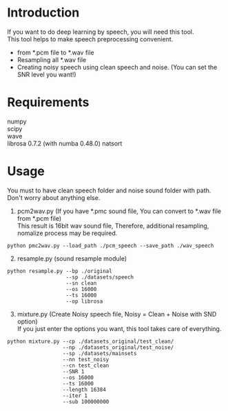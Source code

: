 # Introduction  
If you want to do deep learning by speech, you will need this tool.  
This tool helps to make speech preprocessing convenient.  
- from *.pcm file to *.wav file  
- Resampling all *.wav file  
- Creating noisy speech using clean speech and noise. (You can set the SNR level you want!)  
#
# Requirements  
numpy  
scipy  
wave  
librosa 0.7.2 (with numba 0.48.0)
natsort  
#
# Usage  
You must to have clean speech folder and noise sound folder with path.  
Don't worry about anything else.  
  
  
1. pcm2wav.py (If you have *.pmc sound file, You can convert to *.wav file from *.pcm file)  
   This result is 16bit wav sound file, Therefore, additional resampling, nomalize process may be required.  
```
python pmc2wav.py --load_path ./pcm_speech --save_path ./wav_speech
```
  
  
2. resample.py (sound resample module)
```
python resample.py --bp ./original 
                   --sp ./datasets/speech 
                   --sn clean 
                   --os 16000 
                   --ts 16000 
                   --op librosa
```
  
  
3. mixture.py (Create Noisy speech file, Noisy = Clean + Noise with SND option)  
   If you just enter the options you want, this tool takes care of everything.  
```
python mixture.py --cp ./datasets_original/test_clean/
                  --np ./datasets_original/test_noise/
                  --sp ./datasets/mainsets
                  --nn test_noisy 
                  --cn test_clean 
                  --SNR 1 
                  --os 16000
                  --ts 16000 
                  --length 16384 
                  --iter 1
                  --sub 100000000
```
